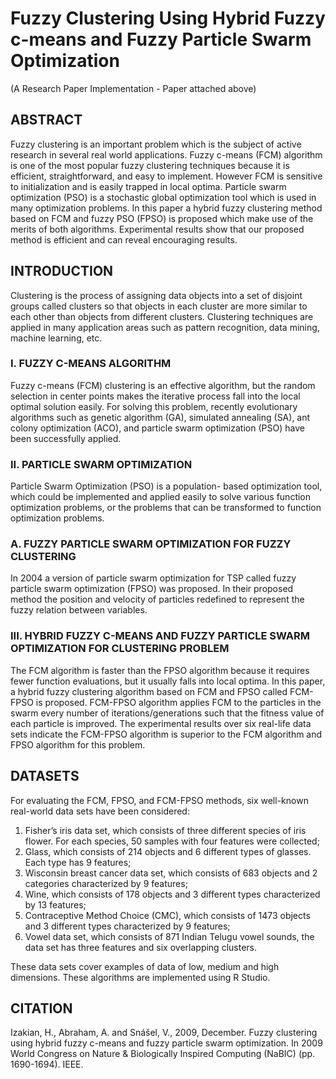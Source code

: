 # Fuzzy Clustering Using Hybrid Fuzzy c-means and Fuzzy Particle Swarm Optimization
(A Research Paper Implementation - Paper attached above)

## ABSTRACT

Fuzzy clustering is an important problem which is the subject of active research in several real world applications. Fuzzy c-means (FCM) algorithm is one of the most popular fuzzy clustering techniques because it is efficient, straightforward, and easy to implement. However FCM is sensitive to initialization and is easily trapped in local optima. Particle swarm optimization (PSO) is a stochastic global optimization tool which is used in many optimization problems. In this paper a hybrid fuzzy clustering method based on FCM and fuzzy PSO (FPSO) is proposed which make use of the merits of both algorithms. Experimental results show that our proposed method is efficient and can reveal encouraging results.

## INTRODUCTION

Clustering is the process of assigning data objects into a set of disjoint groups called clusters so that objects in each cluster are more similar to each other than objects from different clusters. Clustering techniques are applied in many application areas such as pattern recognition, data mining, machine learning, etc.

### I. FUZZY C-MEANS ALGORITHM
Fuzzy c-means (FCM) clustering is an effective algorithm, but the random selection in center points makes the iterative process fall into the local optimal solution easily. For solving this problem, recently evolutionary algorithms such as genetic algorithm (GA), simulated annealing (SA), ant colony optimization (ACO), and particle swarm optimization (PSO) have been successfully applied.

### II. PARTICLE SWARM OPTIMIZATION
Particle Swarm Optimization (PSO) is a population- based optimization tool, which could be implemented and applied easily to solve various function optimization problems, or the problems that can be transformed to function optimization problems.
### A. FUZZY PARTICLE SWARM OPTIMIZATION FOR FUZZY CLUSTERING
In 2004 a version of particle swarm optimization for TSP called fuzzy particle swarm optimization (FPSO) was proposed. In their proposed method the position and velocity of particles redefined to represent the fuzzy relation between variables.

### III. HYBRID FUZZY C-MEANS AND FUZZY PARTICLE SWARM OPTIMIZATION FOR CLUSTERING PROBLEM
The FCM algorithm is faster than the FPSO algorithm because it requires fewer function evaluations, but it usually falls into local optima. In this paper, a hybrid fuzzy clustering algorithm based on FCM and FPSO called FCM-FPSO is proposed. FCM-FPSO algorithm applies FCM to the particles in the swarm every number of iterations/generations such that the fitness value of each particle is improved. The experimental results over six real-life data sets indicate the FCM-FPSO algorithm is superior to the FCM algorithm and FPSO algorithm for this problem.

## DATASETS

For evaluating the FCM, FPSO, and FCM-FPSO methods, six well-known real-world data sets have been considered:
1. Fisher’s iris data set, which consists of three different species of iris flower. For each species, 50 samples with four features were collected;
2. Glass, which consists of 214 objects and 6 different types of glasses. Each type has 9 features;
3. Wisconsin breast cancer data set, which consists of 683 objects and 2 categories characterized by 9 features;
4. Wine, which consists of 178 objects and 3 different types characterized by 13 features;
5. Contraceptive Method Choice (CMC), which consists of 1473 objects and 3 different types characterized by 9 features;
6. Vowel data set, which consists of 871 Indian Telugu vowel sounds, the data set has three features and six overlapping clusters.

These data sets cover examples of data of low, medium and high dimensions. These algorithms are implemented using R Studio.

## CITATION

Izakian, H., Abraham, A. and Snášel, V., 2009, December. Fuzzy clustering using hybrid fuzzy c-means and fuzzy particle swarm optimization. In 2009 World Congress on Nature & Biologically Inspired Computing (NaBIC) (pp. 1690-1694). IEEE.
